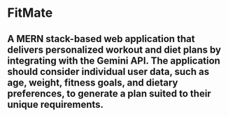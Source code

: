 # FitMate

##  A MERN stack-based web application that delivers personalized workout and diet plans by integrating with the Gemini API. The application should consider individual user data, such as age, weight, fitness goals, and dietary preferences, to generate a plan suited to their unique requirements.
